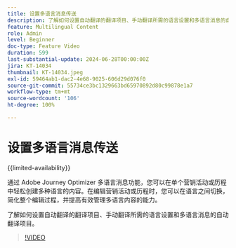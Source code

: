 ```yaml
---
title: 设置多语言消息传送
description: 了解如何设置自动翻译的翻译项目、手动翻译所需的语言设置和多语言消息的自动翻译项目。
feature: Multilingual Content
role: Admin
level: Beginner
doc-type: Feature Video
duration: 599
last-substantial-update: 2024-06-28T00:00:00Z
jira: KT-14034
thumbnail: KT-14034.jpeg
exl-id: 59464ab1-dac2-4e68-9025-606d29d076f0
source-git-commit: 55734ce3bc1329663bd65970892d80c99878e1a7
workflow-type: tm+mt
source-wordcount: '106'
ht-degree: 100%

---
```


# 设置多语言消息传送

{{limited-availability}}

通过 Adobe Journey Optimizer 多语言消息功能，您可以在单个营销活动或历程中轻松创建多种语言的内容。在编辑营销活动或历程时，您可以在语言之间切换，简化整个编辑过程，并提高有效管理多语言内容的能力。

了解如何设置自动翻译的翻译项目、手动翻译所需的语言设置和多语言消息的自动翻译项目。 
>[!VIDEO](https://video.tv.adobe.com/v/3430661/?learn=on)
